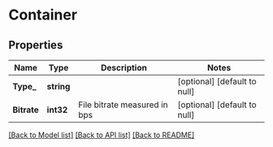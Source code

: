 # Container

## Properties
Name | Type | Description | Notes
------------ | ------------- | ------------- | -------------
**Type_** | **string** |  | [optional] [default to null]
**Bitrate** | **int32** | File bitrate measured in bps | [optional] [default to null]

[[Back to Model list]](../README.md#documentation-for-models) [[Back to API list]](../README.md#documentation-for-api-endpoints) [[Back to README]](../README.md)


